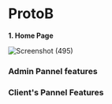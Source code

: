# ProtoB

**1. Home Page**

![Screenshot (495)](https://user-images.githubusercontent.com/59496958/164062575-2f3ec8e5-3a9c-4181-8f2c-17e559f46593.png)

### Admin Pannel features 

### Client's Pannel Features

